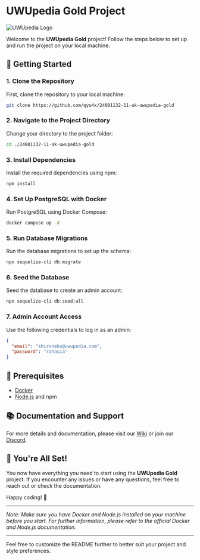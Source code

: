 # UWUpedia Gold Project

![UWUpedia Logo](https://ih1.redbubble.net/image.5285530497.6871/raf,360x360,075,t,fafafa:ca443f4786.jpg)

Welcome to the **UWUpedia Gold** project! Follow the steps below to set up and run the project on your local machine.

## 🚀 Getting Started

### 1. Clone the Repository

First, clone the repository to your local machine:

```sh
git clone https://github.com/qyu4x/24001132-11-ak-uwupedia-gold
```

### 2. Navigate to the Project Directory

Change your directory to the project folder:

```sh
cd ./24001132-11-ak-uwupedia-gold
```

### 3. Install Dependencies

Install the required dependencies using npm:

```sh
npm install 
```

### 4. Set Up PostgreSQL with Docker

Run PostgreSQL using Docker Compose:

```sh
docker compose up -d
```

### 5. Run Database Migrations

Run the database migrations to set up the schema:

```sh
npx sequelize-cli db:migrate
```

### 6. Seed the Database

Seed the database to create an admin account:

```sh
npx sequelize-cli db:seed:all 
```

### 7. Admin Account Access

Use the following credentials to log in as an admin:

```json
{
  "email": "shironeko@uwupedia.com",
  "password": "rahasia"
}
```

## 📌 Prerequisites

- [Docker](https://www.docker.com/get-started)
- [Node.js](https://nodejs.org/) and npm

## 📚 Documentation and Support

For more details and documentation, please visit our [Wiki](https://github.com/qyu4x/24001132-11-ak-uwupedia-gold/wiki) or join our [Discord](https://discord.gg/your-invite-link).

## 🎉 You're All Set!

You now have everything you need to start using the **UWUpedia Gold** project. If you encounter any issues or have any questions, feel free to reach out or check the documentation.

Happy coding! 🚀

---

*Note: Make sure you have Docker and Node.js installed on your machine before you start. For further information, please refer to the official Docker and Node.js documentation.*

---

Feel free to customize the README further to better suit your project and style preferences.
